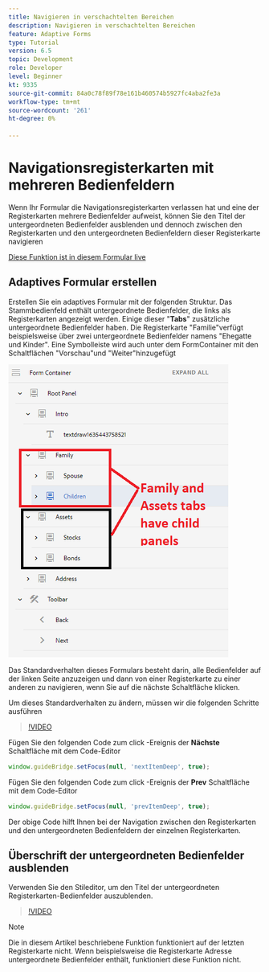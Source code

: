 ```yaml
---
title: Navigieren in verschachtelten Bereichen
description: Navigieren in verschachtelten Bereichen
feature: Adaptive Forms
type: Tutorial
version: 6.5
topic: Development
role: Developer
level: Beginner
kt: 9335
source-git-commit: 84a0c78f89f78e161b460574b5927fc4aba2fe3a
workflow-type: tm+mt
source-wordcount: '261'
ht-degree: 0%

---
```


# Navigationsregisterkarten mit mehreren Bedienfeldern

Wenn Ihr Formular die Navigationsregisterkarten verlassen hat und eine der Registerkarten mehrere Bedienfelder aufweist, können Sie den Titel der untergeordneten Bedienfelder ausblenden und dennoch zwischen den Registerkarten und den untergeordneten Bedienfeldern dieser Registerkarte navigieren

[Diese Funktion ist in diesem Formular live](https://forms.enablementadobe.com/content/forms/af/testnav1.html)




## Adaptives Formular erstellen

Erstellen Sie ein adaptives Formular mit der folgenden Struktur. Das Stammbedienfeld enthält untergeordnete Bedienfelder, die links als Registerkarten angezeigt werden. Einige dieser &quot;**Tabs**&quot; zusätzliche untergeordnete Bedienfelder haben. Die Registerkarte &quot;Familie&quot;verfügt beispielsweise über zwei untergeordnete Bedienfelder namens &quot;Ehegatte und Kinder&quot;.
Eine Symbolleiste wird auch unter dem FormContainer mit den Schaltflächen &quot;Vorschau&quot;und &quot;Weiter&quot;hinzugefügt

![toolbar-spacing](assets/multiple-panels.png)



Das Standardverhalten dieses Formulars besteht darin, alle Bedienfelder auf der linken Seite anzuzeigen und dann von einer Registerkarte zu einer anderen zu navigieren, wenn Sie auf die nächste Schaltfläche klicken.

Um dieses Standardverhalten zu ändern, müssen wir die folgenden Schritte ausführen

>[!VIDEO](https://video.tv.adobe.com/v/338369?quality=9&learn=on)


Fügen Sie den folgenden Code zum click -Ereignis der **Nächste** Schaltfläche mit dem Code-Editor

```javascript
window.guideBridge.setFocus(null, 'nextItemDeep', true);
```

Fügen Sie den folgenden Code zum click -Ereignis der **Prev** Schaltfläche mit dem Code-Editor

```javascript
window.guideBridge.setFocus(null, 'prevItemDeep', true);
```

Der obige Code hilft Ihnen bei der Navigation zwischen den Registerkarten und den untergeordneten Bedienfeldern der einzelnen Registerkarten.

## Überschrift der untergeordneten Bedienfelder ausblenden

Verwenden Sie den Stileditor, um den Titel der untergeordneten Registerkarten-Bedienfelder auszublenden.

>[!VIDEO](https://video.tv.adobe.com/v/338370?quality=9&learn=on)

>[!NOTE]
> Die in diesem Artikel beschriebene Funktion funktioniert auf der letzten Registerkarte nicht. Wenn beispielsweise die Registerkarte Adresse untergeordnete Bedienfelder enthält, funktioniert diese Funktion nicht.